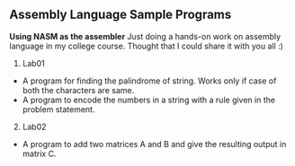 ## Assembly Language Sample Programs

**Using NASM as the assembler**
Just doing a hands-on work on assembly language in my college course. Thought that I could share it with you all :)

1. Lab01
  * A program for finding the palindrome of string. Works only if case of both the characters are same.
  * A program to encode the numbers in a string with a rule given in the problem statement. 

2. Lab02
  * A program to add two matrices A and B and give the resulting output in matrix C.